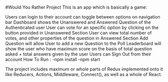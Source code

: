 #Would You Rather Project
This is an app which is basically a game:

Users can login to their account
can toggle between options on navigation bar
Dashboard shows the Unanswered and Answered Question of the Authenticated user
User can vote for an specific option by clicking on the button provided in Unanswered Section
User can view total number of votes, and other properties of the question in Answered Section
Add Question will allow User to add a new Question to the Poll
Leaderboard will show the user who have maximum score on the basis of total question asked + total answers given by the user
Users can Sign Out from their account
How To Run : -npm install -npm start

The project includes maximum or whole parts of Redux implemented onto it like Reducers, Actions, Middleware, Connect(), as well as a whole of React.
